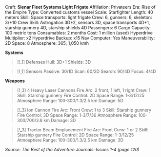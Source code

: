 Craft: **Sienar Fleet Systems Light Frigate**
Affiliation: Privateers
Era: Rise of the Empire
Type: Converted customs vessel
Scale: Starfighter
Length: 40 meters
Skill: Space transports: light frigate
Crew: 6, gunners: 6, skeleton: 3/+10
Crew Skill: Astrogation 3D+2, sensors 3D, space transports 4D+1, starship gunnery 4D, starship shields 4D
Passengers: 6
Cargo Capacity: 100 metric tons
Consumables: 2 months
Cost: 1 million (used)
Hyperdrive Multiplier: x2
Hyperdrive Backup: x15
Nav Computer: Yes
Maneuverability: 2D
Space: 8
Atmosphere: 365; 1,050 kmh

**Systems**
> [!_1] Defenses
> Hull: 3D+1
> Shields: 3D

> [!_1] Sensors
> Passive: 30/1D
> Scan: 60/2D
> Search: 90/4D
> Focus: 4/4D

**Weapons**
> [!_3] 4 Heavy Laser Cannons
> Fire Arc: 2 front, 1 left, 1 right
> Crew: 1
> Skill: Starship gunnery
> Fire Control: 2D
> Space Range: 1-3/12/25
> Atmosphere Range:
> 100-300/1.3/2.5 km
> Damage: 5D

> [!_3] Ion Cannon
> Fire Arc: Front
> Crew: 1 to 3
> Skill: Starship gunnery
> Fire Control: 3D
> Space Range: 1-3/7/36
> Atmosphere Range: 100-300/700/3.6 km
> Damage: 3D

> [!_3] Tractor Beam Emplacement
> Fire Arc: Front
> Crew: 1 or 2
> Skill: Starship gunnery
> Fire Control: 2D
> Space Range: 1-3/12/25
> Atmosphere Range: 100-300/1.3/2.5 km
> Damage: 3D


*Source: The Best of the Adventure Journals: Issues 1-4 (page 120)*